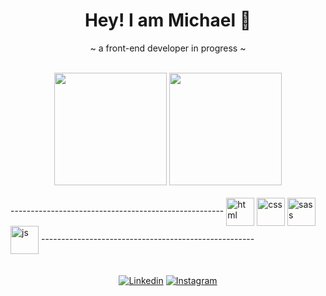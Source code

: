 <div align="center"><h1 color="4a9f8b">Hey! I am Michael 👋</h1>
  <p>~ a front-end developer in progress ~</p></div><br>


<div align="center">
  <img height="180em" src="https://github-readme-stats.vercel.app/api?username=Michl95&theme=dark&include_all_commits-        true&show_icons=true&bg_color=35,201c5d,000000&title_color=4a9f8b&text_color=4a9f8b&custom_title=My Github Stats">
  <img height="180em" src="https://github-readme-stats.vercel.app/api/top-langs/?username=Michl95&theme=dark&langs_count=10&layout=compact&bg_color=,000000,201c5d&title_color=4a9f8b&text_color=4a9f8b">
</div>
  
<div style="display: inline-block"><br>
  -----------------------------------------------------
  <img align="center" alt="html" src="https://cdn.jsdelivr.net/gh/devicons/devicon/icons/html5/html5-original.svg" width="45">
  <img align="center" alt="css" src="https://cdn.jsdelivr.net/gh/devicons/devicon/icons/css3/css3-original.svg" width="45">
  <img align="center" alt="sass" src="https://cdn.jsdelivr.net/gh/devicons/devicon/icons/sass/sass-original.svg" width="45">
  <img align="center" alt="js" src="https://cdn.jsdelivr.net/gh/devicons/devicon/icons/javascript/javascript-plain.svg" width="45">
  -----------------------------------------------------
</div>
  
  <div align="center"><br><br>
    <a href='https://www.linkedin.com/in/michael-armesto-b06346232/' target="_blank"><img alt='Linkedin' src='https://img.shields.io/badge/Linkedin-100000?style=for-the-badge&logo=Linkedin&logoColor=4a9f8b&labelColor=black&color=black'></a>
    <a href='https://www.instagram.com/13michl/' target="_blank"><img alt='Instagram' src='https://img.shields.io/badge/Instagram-100000?style=for-the-badge&logo=Instagram&logoColor=4a9f8b&labelColor=black&color=black'/></a>   
</div>

